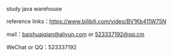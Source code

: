 study java warehouse

reference links：https://www.bilibili.com/video/BV1Kb411W75N

mail：baishuaiqian@aliyun.com or 523337192@qq.cm

WeChat or QQ：523337192
